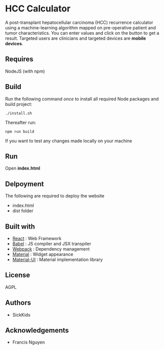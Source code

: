 # HCC Calculator

A post-transplant hepatocellular carcinoma (HCC) recurrence calculator using a machine-learning algorithm mapped on pre-operative patient and tumor characteristics. You can enter values and click on the button to get a result. Targeted users are clinicians and targeted devices are **mobile devices**.

## Requires

NodeJS (with npm)

## Build

Run the following command *once* to install all required Node packages and build project:

```
./install.sh
```

Thereafter run:

```
npm run build
```

If you want to test any changes made locally on your machine

## Run

Open **index.html**

## Delpoyment

The following are required to deploy the website

* index.html
* dist folder

## Built with

* [React](https://reactjs.org/) : Web Framework
* [Babel](https://babeljs.io/) : JS compiler and JSX transpiler
* [Webpack](https://webpack.js.org/) : Dependency management
* [Material](https://material.io/) : Widget appearance
* [Material-UI](https://material-ui.com/) : Material implementation library

## License

AGPL

## Authors

* SickKids

## Acknowledgements

* Francis Nguyen
